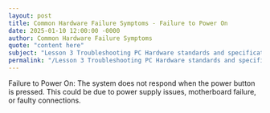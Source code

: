 ```yaml
---
layout: post
title: Common Hardware Failure Symptoms - Failure to Power On
date: 2025-01-10 12:00:00 -0000
author: Common Hardware Failure Symptoms
quote: "content here"
subject: "Lesson 3 Troubleshooting PC Hardware standards and specifications"
permalink: "/Lesson 3 Troubleshooting PC Hardware standards and specifications/Common Hardware Failure Symptoms/Common Hardware Failure Symptoms - Failure to Power On"
---
```


Failure to Power On: The system does not respond when the power button is pressed. This could be due to power supply issues, motherboard failure, or faulty connections.
